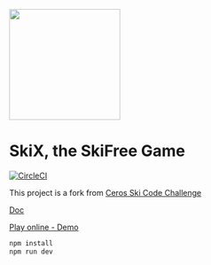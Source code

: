 <img src="https://i.imgur.com/E6d4jv7.png" height="200"  />

# SkiX, the SkiFree Game

[![CircleCI](https://circleci.com/gh/web2solutions/skix/tree/main.svg?style=svg&circle-token=bc4fd519af3fa134ece1332870cadcb82174130d)](https://circleci.com/gh/web2solutions/skix/tree/main)

This project is a fork from [Ceros Ski Code Challenge](https://github.com/tobbie/ceros-ski-master)


[Doc](https://web2solutions.github.io/skix/code)

[Play online - Demo](https://skix.vercel.app/)

```bash
npm install
npm run dev
```

